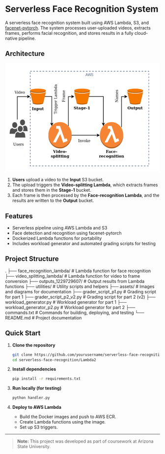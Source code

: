 # Serverless Face Recognition System

A serverless face recognition system built using AWS Lambda, S3, and [facenet-pytorch](https://github.com/timesler/facenet-pytorch). The system processes user-uploaded videos, extracts frames, performs facial recognition, and stores results in a fully cloud-native pipeline.

## Architecture

![System Architecture](assets/architecture.png)

1. **Users** upload a video to the **Input** S3 bucket.
2. The upload triggers the **Video-splitting Lambda**, which extracts frames and stores them in the **Stage-1** bucket.
3. Each frame is then processed by the **Face-recognition Lambda**, and the results are written to the **Output** bucket.

## Features

- Serverless pipeline using AWS Lambda and S3
- Face detection and recognition using facenet-pytorch
- Dockerized Lambda functions for portability
- Includes workload generator and automated grading scripts for testing

## Project Structure

.
├── face_recognition_lambda/ # Lambda function for face recognition
├── video_splitting_lambda/ # Lambda function for video to frame conversion
├── outputs_1229729607/ # Output results from Lambda functions
├── utilities/ # Utility scripts and helpers
├── assets/ # Images and diagrams for documentation
├── grader_script_p1.py # Grading script for part 1
├── grader_script_p2_v2.py # Grading script for part 2 (v2)
├── workload_generator.py # Workload generator for part 1
├── workload_generator_p2.py # Workload generator for part 2
├── commands.txt # Commands for building, deploying, and testing
└── README.md # Project documentation

## Quick Start

1. **Clone the repository**

   ```sh
   git clone https://github.com/yourusername/serverless-face-recognition.git
   cd serverless-face-recognition/Lambda2
   ```

2. **Install dependencies**

   ```sh
   pip install -r requirements.txt
   ```

3. **Run locally (for testing)**

   ```sh
   python handler.py
   ```

4. **Deploy to AWS Lambda**
   - Build the Docker images and push to AWS ECR.
   - Create Lambda functions using the image.
   - Set up S3 triggers.

---

> **Note:** This project was developed as part of coursework at Arizona State University.

